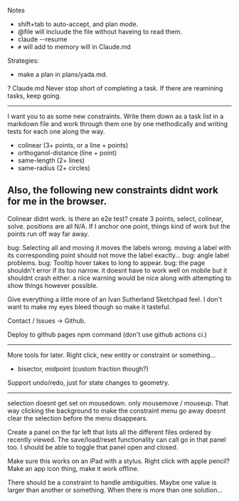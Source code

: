 Notes
- shift+tab to auto-accept, and plan mode.
- @file will incluude the file without haveing to read them.
- claude --resume
- `#` will add to memory will in Claude.md

Strategies:
- make a plan in plans/yada.md.


? Claude.md Never stop short of completing a task. If there are reamining tasks, keep going.

---

I want you to as some new constraints. Write them down as a task list in a markdown file and work through them one by one methodically and writing tests for each one along the way.
- colinear (3+ points, or a line + points)
- orthoganol-distance (line + point)
- same-length (2+ lines)
- same-radius (2+ circles)

Also, the following new constraints didnt work for me in the browser.
-


Colinear didnt work. is there an e2e test? create 3 points, select, colinear, solve. positions are all N/A. If I anchor one point, things kind of work but the points run off way far away.






bug: Selecting all and moving it moves the labels wrong. moving a label with its corresponding point should not move the label exactly...
bug: angle label problems.
bug: Tooltip hover takes to long to appear.
bug: the page shouldn't error if its too narrow. it doesnt have to work well on mobile but it shouldnt crash either. a nice warning would be nice along with attempting to show things however possible.



Give everything a little more of an Ivan Sutherland Sketchpad feel. I don't want to make my eyes bleed though so make it tasteful.

Contact / Issues -> Github.

Deploy to github pages npm command (don't use github actions ci.)


---

More tools for later. Right click, new entity or constraint or something...
- bisector, midpoint (custom fraction though?)


Support undo/redo, just for state changes to geometry.

---

selection doesnt get set on mousedown. only mousemove / mouseup. That way clicking the background to make the constraint menu go away doesnt clear the selection before the menu disappears.


Create a panel on the far left that lists all the different files ordered by recently viewed. The save/load/reset functionality can call go in that panel too. I should be able to toggle that panel open and closed.




Make sure this works on an iPad with a stylus. Right click with apple pencil?
Make an app icon thing, make it work offline.


There should be a constraint to handle ambiguities. Maybe one value is larger than another or something. When there is more than one solution...




